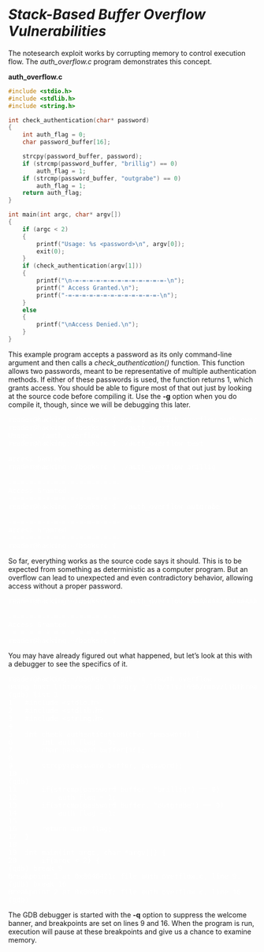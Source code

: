 # *__Stack-Based Buffer Overflow Vulnerabilities__*

The notesearch exploit works by corrupting memory to control execution flow. The _auth_overflow.c_ program demonstrates this concept.

__auth_overflow.c__

```c
#include <stdio.h>
#include <stdlib.h>
#include <string.h>

int check_authentication(char* password) 
{
    int auth_flag = 0;
    char password_buffer[16];

    strcpy(password_buffer, password);
    if (strcmp(password_buffer, "brillig") == 0)
        auth_flag = 1;
    if (strcmp(password_buffer, "outgrabe") == 0)
        auth_flag = 1;
    return auth_flag;
}

int main(int argc, char* argv[]) 
{
    if (argc < 2) 
    {
        printf("Usage: %s <password>\n", argv[0]);
        exit(0);
    }
    if (check_authentication(argv[1])) 
    {
        printf("\n-=-=-=-=-=-=-=-=-=-=-=-=-=-\n");
        printf(" Access Granted.\n");
        printf("-=-=-=-=-=-=-=-=-=-=-=-=-=-\n");
    } 
    else 
    {
        printf("\nAccess Denied.\n");
    }
}
```

This example program accepts a password as its only command-line argument and then calls a _check_authentication()_ function. This function allows two passwords, meant to be representative of multiple authentication methods. If either of these passwords is used, the function returns 1, which grants access. You should be able to figure most of that out just by looking at the source code before compiling it. Use the __-g__ option when you do compile it, though, since we will be debugging this later.

<pre style="color: white;">
reader@hacking:~/booksrc $ gcc -g -o auth_overflow auth_overflow.c
reader@hacking:~/booksrc $ ./auth_overflow
Usage: ./auth_overflow <password>
reader@hacking:~/booksrc $ ./auth_overflow test

Access Denied.
reader@hacking:~/booksrc $ ./auth_overflow brillig

-=-=-=-=-=-=-=-=-=-=-=-=-=-
Access Granted.
-=-=-=-=-=-=-=-=-=-=-=-=-=-
reader@hacking:~/booksrc $ ./auth_overflow outgrabe

-=-=-=-=-=-=-=-=-=-=-=-=-=-
Access Granted.
-=-=-=-=-=-=-=-=-=-=-=-=-=-
reader@hacking:~/booksrc $
</pre>

So far, everything works as the source code says it should. This is to be expected from something as deterministic as a computer program. But an overflow can lead to unexpected and even contradictory behavior, allowing access without a proper password.

<pre style="color: white;">
reader@hacking:~/booksrc $ ./auth_overflow AAAAAAAAAAAAAAAAAAAAAAAAAAAAAA

-=-=-=-=-=-=-=-=-=-=-=-=-=-
Access Granted.
-=-=-=-=-=-=-=-=-=-=-=-=-=-
reader@hacking:~/booksrc $
</pre>

You may have already figured out what happened, but let’s look at this with a debugger to see the specifics of it.

<pre style="color: white;">
reader@hacking:~/booksrc $ gdb -q ./auth_overflow
Using host libthread_db library "/lib/tls/i686/cmov/libthread_db.so.1".
(gdb) list 1
1   #include &lt;stdio.h&gt;
2   #include &lt;stdlib.h&gt;
3   #include &lt;string.h&gt;
4
5   int check_authentication(char *password) {
6       int auth_flag = 0;
7       char password_buffer[16];
8
9       strcpy(password_buffer, password);
10
(gdb)
11      if(strcmp(password_buffer, "brillig") == 0)
12          auth_flag = 1;
13      if(strcmp(password_buffer, "outgrabe") == 0)
14          auth_flag = 1;
15
16      return auth_flag;
17  }
18
19  int main(int argc, char *argv[]) {
20      if(argc < 2) {
(gdb) break 9
Breakpoint 1 at 0x8048421: file auth_overflow.c, line 9.
(gdb) break 16
Breakpoint 2 at 0x804846f: file auth_overflow.c, line 16.
(gdb)
</pre>

The GDB debugger is started with the __-q__ option to suppress the welcome banner, and breakpoints are set on lines 9 and 16. When the program is run, execution will pause at these breakpoints and give us a chance to examine memory.

<pre style="color: white;">

</pre>